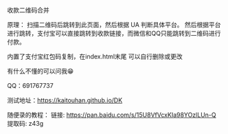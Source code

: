 收款二维码合并

原理：
扫描二维码后跳转到此页面，然后根据 UA 判断具体平台。
然后根据平台进行跳转，支付宝可以直接跳转到收款链接，而微信和QQ只能跳转到二维码进行付款。

内置了支付宝红包码复制，在index.html末尾 可以自行删除或更改

有什么不懂的可以问我😁

QQ：691767737

测试地址：https://kaitouhan.github.io/DK
 
随便录的教程：
链接: https://pan.baidu.com/s/15U8VfVcxKIa98YOzlLUn-Q 提取码: z43g
